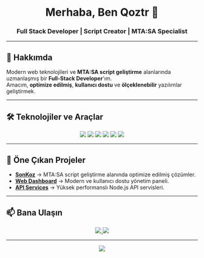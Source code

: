 <h1 align="center">Merhaba, Ben Qoztr 👋</h1>
<h3 align="center">Full Stack Developer | Script Creator | MTA:SA Specialist</h3>

---

## 🚀 Hakkımda
Modern web teknolojileri ve **MTA:SA script geliştirme** alanlarında uzmanlaşmış bir **Full-Stack Developer**'ım.  
Amacım, **optimize edilmiş**, **kullanıcı dostu** ve **ölçeklenebilir** yazılımlar geliştirmek.

---

## 🛠️ Teknolojiler ve Araçlar
<p align="center">
  <img src="https://img.shields.io/badge/TypeScript-007ACC?style=for-the-badge&logo=typescript&logoColor=white" />
  <img src="https://img.shields.io/badge/React-20232A?style=for-the-badge&logo=react&logoColor=61DAFB" />
  <img src="https://img.shields.io/badge/Next.js-000000?style=for-the-badge&logo=next.js&logoColor=white" />
  <img src="https://img.shields.io/badge/JavaScript-F7DF1E?style=for-the-badge&logo=javascript&logoColor=black" />
  <img src="https://img.shields.io/badge/Node.js-43853D?style=for-the-badge&logo=node.js&logoColor=white" />
  <img src="https://img.shields.io/badge/Lua-2C2D72?style=for-the-badge&logo=lua&logoColor=white" />
</p>

---

## 📌 Öne Çıkan Projeler
- **[SonKoz](#)** → MTA:SA script geliştirme alanında optimize edilmiş çözümler.
- **[Web Dashboard](#)** → Modern ve kullanıcı dostu yönetim paneli.
- **[API Services](#)** → Yüksek performanslı Node.js API servisleri.

---

## 📫 Bana Ulaşın
<p align="center">
  <a href="https://discord.com/invite/sagyDEfrJd">
    <img src="https://img.shields.io/badge/Discord-5865F2?style=for-the-badge&logo=discord&logoColor=white" />
  </a>
  <a href="mailto:example@email.com">
    <img src="https://img.shields.io/badge/Mail-D14836?style=for-the-badge&logo=gmail&logoColor=white" />
  </a>
</p>

---

<p align="center">
  <img src="https://komarev.com/ghpvc/?username=qoztr&color=2E7BFF&style=for-the-badge&label=Ziyaretçi" />
</p>
